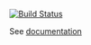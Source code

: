 

[![Build Status](https://travis-ci.org/snimavat/html-cleaner.svg?branch=master)](https://travis-ci.org/snimavat/html-cleaner)

See [documentation](http://snimavat.github.com/html-cleaner/guide/index.html)